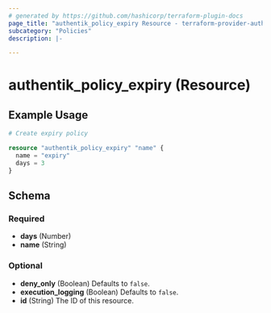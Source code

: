 ```yaml
---
# generated by https://github.com/hashicorp/terraform-plugin-docs
page_title: "authentik_policy_expiry Resource - terraform-provider-authentik"
subcategory: "Policies"
description: |-

---
```


# authentik_policy_expiry (Resource)



## Example Usage

```terraform
# Create expiry policy

resource "authentik_policy_expiry" "name" {
  name = "expiry"
  days = 3
}
```

<!-- schema generated by tfplugindocs -->
## Schema

### Required

- **days** (Number)
- **name** (String)

### Optional

- **deny_only** (Boolean) Defaults to `false`.
- **execution_logging** (Boolean) Defaults to `false`.
- **id** (String) The ID of this resource.


